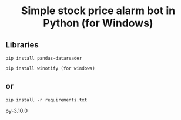 <div align="center">

# Simple stock price alarm bot in Python (for Windows)

</div> 

## Libraries

```
pip install pandas-datareader
```

```
pip install winotify (for windows)
```

## or

```
pip install -r requirements.txt
```

py-3.10.0
